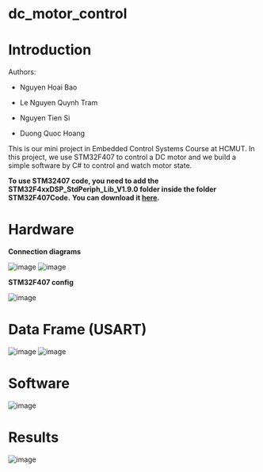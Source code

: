 ﻿# dc_motor_control

# Introduction
Authors:
- Nguyen Hoai Bao

- Le Nguyen Quynh Tram

- Nguyen Tien Si

- Duong Quoc Hoang


This is our mini project in Embedded Control Systems Course at HCMUT. In this project, we use STM32F407 to control a DC motor and we build a simple software by C# to control and watch motor state.

**To use STM32407 code, you need to add the STM32F4xxDSP_StdPeriph_Lib_V1.9.0 folder inside the folder STM32F407Code.**
**You can download it [here](https://drive.google.com/drive/folders/1AcnsFizBBOAhzRXv2mVdL0nwh2lZt-mj?usp=sharing).**

# Hardware 
**Connection diagrams**

![image](https://github.com/Hoai-Baoo/embedded_project/assets/93426264/def6a211-4279-407f-b9fe-e732c8d18e97)
![image](https://github.com/Hoai-Baoo/dc_motor_control/assets/93426264/8f8778f4-3286-45f9-85f5-39c45848b94b)


**STM32F407 config**

![image](https://github.com/Hoai-Baoo/embedded_project/assets/93426264/883be46e-26d1-4a37-9948-0c460cc05ed2)

# Data Frame (USART)
![image](https://github.com/Hoai-Baoo/embedded_project/assets/93426264/060b2791-9e2d-40e1-a7b6-c5186ea58fa7)
![image](https://github.com/Hoai-Baoo/embedded_project/assets/93426264/47373d31-44e6-4fad-962d-f933b99ddbd5)

# Software
![image](https://github.com/Hoai-Baoo/embedded_project/assets/93426264/6052b505-6fc7-4138-989f-73bda892811f)

# Results
![image](https://github.com/Hoai-Baoo/embedded_project/assets/93426264/53fe5fed-b5cf-4db9-8ebc-043a46e11e4f)



